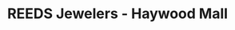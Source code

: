 ---
title: "REEDS Jewelers - Haywood Mall"
url: /greenville/reeds-jewelers-haywood-mall/
shop: Schmuck
---